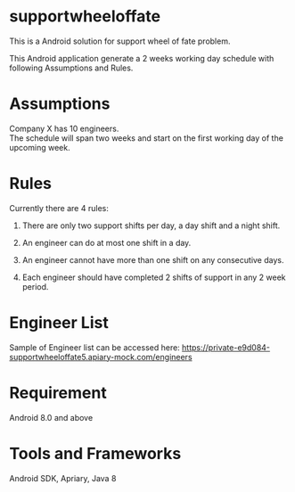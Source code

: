 # supportwheeloffate

This is a Android solution for support wheel of fate problem.

This Android application generate a 2 weeks working day schedule with following Assumptions and Rules.

# Assumptions
Company X has 10 engineers.				
The schedule will span two weeks and start on the first working day of the upcoming week.
					
# Rules
Currently there are 4 rules:			
1.	There are only two support shifts per day, a day shift and a night shift.
 						
2.	An engineer can do at most one shift in a day.
 						
3.	An engineer cannot have more than one shift on any consecutive days.
 						
4.	Each engineer should have completed 2 shifts of support in any 2 week period.

# Engineer List
Sample of Engineer list can be accessed here:
https://private-e9d084-supportwheeloffate5.apiary-mock.com/engineers

# Requirement
Android 8.0 and above

# Tools and Frameworks
Android SDK, Apriary, Java 8
